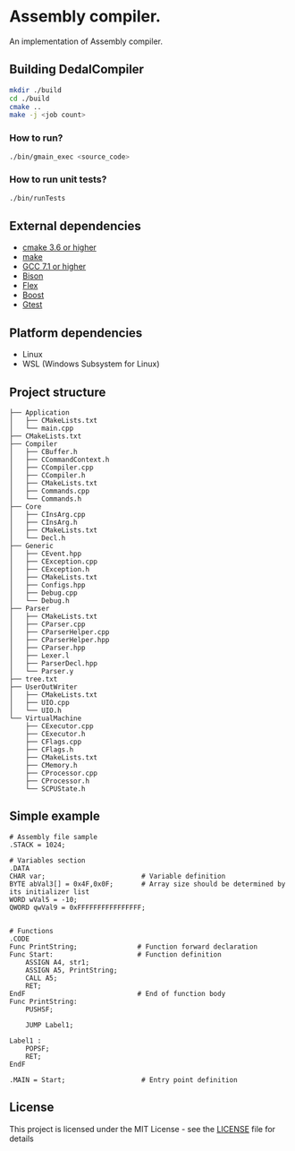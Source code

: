 # Assembly compiler.

An implementation of Assembly compiler.

## Building DedalCompiler

```bash
mkdir ./build
cd ./build
cmake ..
make -j <job count>
```

### How to run?

```bash
./bin/gmain_exec <source_code>
```

### How to run unit tests?

```bash
./bin/runTests
```

## External dependencies

* [cmake 3.6 or higher](https://cmake.org/)
* [make](https://www.gnu.org/software/make/)
* [GCC 7.1 or higher](https://gcc.gnu.org/)
* [Bison](https://github.com/gitGNU/gnu_bison)
* [Flex](https://github.com/westes/flex)
* [Boost](https://github.com/boostorg/boost)
* [Gtest](https://github.com/google/googletest)

## Platform dependencies

* Linux
* WSL (Windows Subsystem for Linux)

## Project structure

```
├── Application
│   ├── CMakeLists.txt
│   └── main.cpp
├── CMakeLists.txt
├── Compiler
│   ├── CBuffer.h
│   ├── CCommandContext.h
│   ├── CCompiler.cpp
│   ├── CCompiler.h
│   ├── CMakeLists.txt
│   ├── Commands.cpp
│   └── Commands.h
├── Core
│   ├── CInsArg.cpp
│   ├── CInsArg.h
│   ├── CMakeLists.txt
│   └── Decl.h
├── Generic
│   ├── CEvent.hpp
│   ├── CException.cpp
│   ├── CException.h
│   ├── CMakeLists.txt
│   ├── Configs.hpp
│   ├── Debug.cpp
│   └── Debug.h
├── Parser
│   ├── CMakeLists.txt
│   ├── CParser.cpp
│   ├── CParserHelper.cpp
│   ├── CParserHelper.hpp
│   ├── CParser.hpp
│   ├── Lexer.l
│   ├── ParserDecl.hpp
│   └── Parser.y
├── tree.txt
├── UserOutWriter
│   ├── CMakeLists.txt
│   ├── UIO.cpp
│   └── UIO.h
└── VirtualMachine
    ├── CExecutor.cpp
    ├── CExecutor.h
    ├── CFlags.cpp
    ├── CFlags.h
    ├── CMakeLists.txt
    ├── CMemory.h
    ├── CProcessor.cpp
    ├── CProcessor.h
    └── SCPUState.h
```

## Simple example

```assembly
# Assembly file sample
.STACK = 1024;

# Variables section
.DATA
CHAR var;                        # Variable definition
BYTE abVal3[] = 0x4F,0x0F;       # Array size should be determined by its initializer list
WORD wVal5 = -10;
QWORD qwVal9 = 0xFFFFFFFFFFFFFFFF;


# Functions
.CODE
Func PrintString;               # Function forward declaration
Func Start:                     # Function definition
    ASSIGN A4, str1;
    ASSIGN A5, PrintString;
    CALL A5;
    RET;
EndF                            # End of function body
Func PrintString:
    PUSHSF;

    JUMP Label1;

Label1 :
    POPSF;
    RET;
EndF

.MAIN = Start;                   # Entry point definition
```

## License

This project is licensed under the MIT License - see the [LICENSE](LICENSE) file for details
